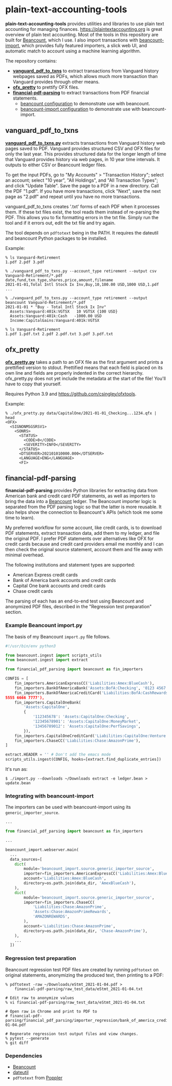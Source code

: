 # plain-text-accounting-tools

**plain-text-accounting-tools** provides utilities and libraries to use
plain text accounting for managing finances. https://plaintextaccounting.org
is great overview of plain text accounting. Most of the tools in this
repository are built for [Beancount](https://github.com/beancount/beancount),
which I use. I also import transactions with
[beancount-import](https://github.com/jbms/beancount-import), which provides
fully featured importers, a slick web UI, and automatic match to account using
a machine learning algorithm.

The repository contains:

* **[vanguard_pdf_to_txns](#vanguard_pdf_to_txns)** to extract transactions from
  Vanguard history webpages saved as PDFs, which allows much more transaction
  than Vanguard provides through other means.
* **[ofx_pretty](#ofx_pretty)** to prettify OFX files.
* **[financial-pdf-parsing](#financial-pdf-parsing)** to extract transactions
  from PDF financial statements.
   * [beancount configuration](#example-beancount-importpy) to demonstrate use
     with beancount.
   * [beancount-import configuration](#integrating-with-beancount-import) to
     demonstrate use with beancount-import.

## vanguard_pdf_to_txns

**[vanguard_pdf_to_txns.py](vanguard_pdf_to_txns.py)** extracts transactions from
Vanguard history web pages saved to PDF. Vanguard provides structured CSV and
OFX files for only the last year. This provides structured data for the longer
length of time that Vanguard provides history via web pages, in 10 year time
intervals.  It outputs to either CSV or Beancount ledger files.

To get the input PDFs, go to "My Accounts" > "Transaction History"; select an account;
select "10 year", "All Holdings", and "All Transaction Types"; and click
"Update Table".  Save the page to a PDF in a new directory.  Call the PDF
"1.pdf". If you have more transactions, click "Next", save the next page as
"2.pdf" and repeat until you have no more transactions.

vanguard_pdf_to_txns creates '.txt' forms of each PDF when it
processes them. If these txt files exist, the tool reads them instead of
re-parsing the PDF. This allows you to fix formatting errors in the txt file.
Simply run the tool and if it errors out, edit the txt file and try again.

The tool depends on `pdftotext` being in the PATH. It requires the dateutil
and beancount Python packages to be installed.

Example:

```
% ls Vanguard-Retirement
1.pdf 2.pdf 3.pdf

% ./vanguard_pdf_to_txns.py --account_type retirement --output csv Vanguard-Retirement/*.pdf
date,fund,txn_type,shares,price,amount,filename
2021-01-01,Total Intl Stock Ix Inv,Buy,10,100.00 USD,1000 USD,1.pdf
...

% ./vanguard_pdf_to_txns.py --account_type retirement --output beancount Vanguard-Retirement/*.pdf
2021-01-01 * "Buy - Total Intl Stock Ix Inv"
  Assets:Vanguard:401k:VGTSX   10 VGTSX {100 USD}
  Assets:Vanguard:401k:Cash   -1000.00 USD
  Income:CapitalGains:Vanguard:401k:VGTSX

% ls Vanguard-Retirement
1.pdf 1.pdf.txt 2.pdf 2.pdf.txt 3.pdf 3.pdf.txt
```

## ofx_pretty

**[ofx_pretty.py](ofx_pretty.py)** takes a path to an OFX file as the first
argument and prints a prettified version to stdout. Prettified means that each
field is placed on its own line and fields are properly indented in the correct
hierarchy. ofx_pretty.py does not yet include the metadata at the start of the
file! You'll have to copy that yourself.

Requires Python 3.9 and https://github.com/csingley/ofxtools.

Example:

```
% ./ofx_pretty.py data/CapitalOne/2021-01-01_Checking...1234.qfx | head
<OFX>
  <SIGNONMSGSRSV1>
    <SONRS>
      <STATUS>
        <CODE>0</CODE>
        <SEVERITY>INFO</SEVERITY>
      </STATUS>
      <DTSERVER>202101010000.000</DTSERVER>
      <LANGUAGE>ENG</LANGUAGE>
      <FI>
```


## financial-pdf-parsing

**financial-pdf-parsing** provides Python libraries for extracting data from
American bank and credit card PDF statements, as well as importers to bring the
data into a [Beancount](https://github.com/beancount/beancount) ledger. The
Beancount importer logic is separated from the PDF parsing logic so that the
latter is more reusable. It also helps show the connection to Beancount's APIs
(which took me some time to learn).

My preferred workflow for some account, like credit cards, is to download PDF
statements, extract transaction data, add them to my ledger, and file the
original PDF. I prefer PDF statements over alternatives like OFX for credit
cards because and credit card providers email me monthly and I can then check
the original source statement, account them and file away with minimal overhead.

The following institutions and statement types are supported:

* American Express credit cards
* Bank of America bank accounts and credit cards
* Capital One bank accounts and credit cards
* Chase credit cards

The parsing of each has an end-to-end test using Beancount and anonymized
PDF files, described in the "Regression test preparation" section.

### Example Beancount import.py

The basis of my Beancount `import.py` file follows.

```python
#!/usr/bin/env python3

from beancount.ingest import scripts_utils
from beancount.ingest import extract

from financial_pdf_parsing import beancount as fin_importers

CONFIG = [
    fin_importers.AmericanExpressCC('Liabilities:Amex:BlueCash'),
    fin_importers.BankOfAmericaBank('Assets:BofA:Checking', '0123 4567 8901'),
    fin_importers.BankOfAmericaCreditCard('Liabilities:BofA:CashRewards', '4444
5555 6666 7777'),
    fin_importers.CapitalOneBank(
        'Assets:CapitalOne',
        {
            '112345678': 'Assets:CapitalOne:Checking',
            '12345678901': 'Assets:CapitalOne:MoneyMarket',
            '13456789012': 'Assets:CapitalOne:PerfSavings',
        }),
    fin_importers.CapitalOneCreditCard('Liabilities:CapitalOne:Venture'),
    fin_importers.ChaseCC('Liabilities:Chase:AmazonPrime'),
]

extract.HEADER = '' # Don't add the emacs mode
scripts_utils.ingest(CONFIG, hooks=[extract.find_duplicate_entries])
```

It's run as:

```console
$ ./import.py --downloads ~/Downloads extract -e ledger.bean > update.bean
```

### Integrating with beancount-import

The importers can be used with beancount-import using its `generic_importer_source`.

```python
...

from financial_pdf_parsing import beancount as fin_importers

...

beancount_import.webserver.main(
  ...
  data_sources=[
    dict(
        module='beancount_import.source.generic_importer_source',
        importer=fin_importers.AmericanExpressCC('Liabilities:Amex:BlueCash'),
        account='Liabilities:Amex:BlueCash',
        directory=os.path.join(data_dir, 'AmexBlueCash'),
    ),
    dict(
        module='beancount_import.source.generic_importer_source',
        importer=fin_importers.ChaseCC(
            'Liabilities:Chase:AmazonPrime',
            'Assets:Chase:AmazonPrimeRewards',
            'AMAZONREWARDS',
        ),
        account='Liabilities:Chase:AmazonPrime',
        directory=os.path.join(data_dir, 'Chase-AmazonPrime'),
    ),
    ...
  ])

```

### Regression test preparation

Beancount regression test PDF files are created by running `pdftotext` on
original statements, anonymizing the produced text, then printing to a PDF:

```console
% pdftotext -raw ~/Downloads/eStmt_2021-01-04.pdf >
    financial-pdf-parsing/raw_test_data/eStmt_2021-01-04.txt

# Edit raw to anonymize values
% vi financial-pdf-parsing/raw_test_data/eStmt_2021-01-04.txt

# Open raw in Chrome and print to PDF to
# financial-pdf-parsing/financial_pdf_parsing/importer_regression/bank_of_america_credit_card/eStmt_2021-01-04.pdf

# Regnerate regression test output files and view changes.
% pytest --generate
% git diff
```

### Dependencies

* [Beancount](https://github.com/beancount/beancount)
* [dateutil](https://github.com/dateutil/dateutil)
* `pdftotext` from [Poppler](https://github.com/freedesktop/poppler)
